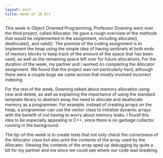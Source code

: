 ```yaml
---
layout: post
title: Week of 18 Oct
---
```

<p class="indented">This week in Object Oriented Programming, Professor Downing went over the third project, called Allocator. He gave a rough overview of the methods that would be implemented in the assignment, including allocate(), deallocate(), and valid(). The premise of the coding assignment is to implement the heap using the simple idea of having sentinels at both ends of memory blocks to keep track of the amount of the space that has been used, as well as the remaining space left over for future allocations. For the duration of the week, my partner and I worked on completing the Allocator assignment. We found that the project was not particularly hard, although there were a couple bugs we came across that mostly involved incorrect indexing.</p><!--more-->
<p class="indented">For the rest of the week, Downing talked about memory allocation using new and delete, as well as explaining the importance of using the standard template library to abstract away the need to allocate and deallocate memory as a programmer. For example, instead of creating arrays on the heap, a programmer can use the vector class to initialize dynamic arrays with the benefit of not having to worry about memory leaks. I found this idea to be especially appealing in C++, since there is no garbage collector running in the background.</p>
<p class="indented">The tip-of-the-week is to create tests that not only check the correctness of the Allocator class but also print the contents of the array used by the Allocator. Viewing the contents of the array sped up debugging by quite a bit for my partner and me since we could see where our code was breaking.</p>
